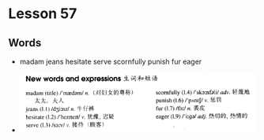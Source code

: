# Lesson 57

## Words

- madam jeans hesitate serve scornfully punish fur eager

- ![Words](../../../Images/Part2/06/words-57.png)
